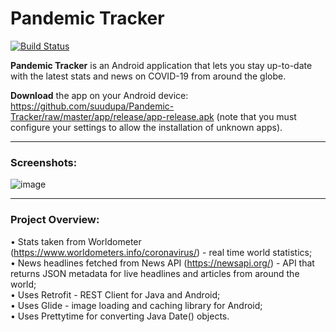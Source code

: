 # Pandemic Tracker
[![Build Status](https://travis-ci.com/suudupa/Pandemic-Tracker.svg?branch=dev)](https://travis-ci.com/suudupa/Pandemic-Tracker)

**Pandemic Tracker** is an Android application that lets you stay up-to-date with the latest stats and news on COVID-19 from around the globe.

**Download** the app on your Android device: https://github.com/suudupa/Pandemic-Tracker/raw/master/app/release/app-release.apk (note that you must configure your settings to allow the installation of unknown apps).

***

### Screenshots:

![image](https://user-images.githubusercontent.com/22065101/82318793-7381f280-999e-11ea-8e9e-e911122d1885.jpg)

***

### Project Overview:

• Stats taken from Worldometer (https://www.worldometers.info/coronavirus/) - real time world statistics;  
• News headlines fetched from News API (https://newsapi.org/) - API that returns JSON metadata for live headlines and articles from around the world;  
• Uses Retrofit - REST Client for Java and Android;  
• Uses Glide - image loading and caching library for Android;  
• Uses Prettytime for converting Java Date() objects.
